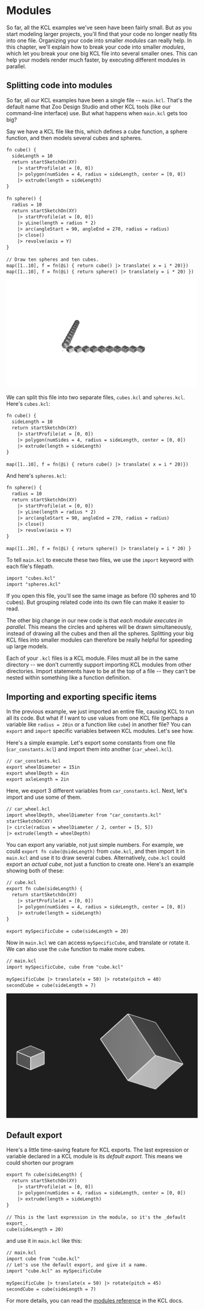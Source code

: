 # Modules

<!-- toc -->

So far, all the KCL examples we've seen have been fairly small. But as you start modeling larger projects, you'll find that your code no longer neatly fits into one file. Organizing your code into smaller _modules_ can really help. In this chapter, we'll explain how to break your code into smaller _modules_, which let you break your one big KCL file into several smaller ones. This can help your models render much faster, by executing different modules in parallel.

## Splitting code into modules

So far, all our KCL examples have been a single file -- `main.kcl`. That's the default name that Zoo Design Studio and other KCL tools (like our command-line interface) use. But what happens when `main.kcl` gets too big? 

Say we have a KCL file like this, which defines a cube function, a sphere function, and then models several cubes and spheres.

```kcl=cubes_and_spheres
fn cube() {
  sideLength = 10
  return startSketchOn(XY)
    |> startProfile(at = [0, 0])
    |> polygon(numSides = 4, radius = sideLength, center = [0, 0])
    |> extrude(length = sideLength)
}

fn sphere() {
  radius = 10
  return startSketchOn(XY)
    |> startProfile(at = [0, 0])
    |> yLine(length = radius * 2)
    |> arc(angleStart = 90, angleEnd = 270, radius = radius)
    |> close()
    |> revolve(axis = Y)
}

// Draw ten spheres and ten cubes.
map([1..10], f = fn(@i) { return cube() |> translate( x = i * 20)})
map([1..10], f = fn(@i) { return sphere() |> translate(y = i * 20) })
```

![Several cubes and spheres](images/dynamic/cubes_and_spheres.png)

We can split this file into two separate files, `cubes.kcl` and `spheres.kcl`. Here's `cubes.kcl`:

```kcl
fn cube() {
  sideLength = 10
  return startSketchOn(XY)
    |> startProfile(at = [0, 0])
    |> polygon(numSides = 4, radius = sideLength, center = [0, 0])
    |> extrude(length = sideLength)
}

map([1..10], f = fn(@i) { return cube() |> translate( x = i * 20)})
```

And here's `spheres.kcl`:

```kcl
fn sphere() {
  radius = 10
  return startSketchOn(XY)
    |> startProfile(at = [0, 0])
    |> yLine(length = radius * 2)
    |> arc(angleStart = 90, angleEnd = 270, radius = radius)
    |> close()
    |> revolve(axis = Y)
}

map([1..20], f = fn(@i) { return sphere() |> translate(y = i * 20) }
```

To tell `main.kcl` to execute these two files, we use the `import` keyword with each file's filepath.

```kcl
import "cubes.kcl"
import "spheres.kcl"
```

If you open this file, you'll see the same image as before (10 spheres and 10 cubes). But grouping related code into its own file can make it easier to read.

The other big change in our new code is that _each module executes in parallel_. This means the circles and spheres will be drawn simultaneously, instead of drawing all the cubes and then all the spheres. Splitting your big KCL files into smaller modules can therefore be really helpful for speeding up large models.

Each of your `.kcl` files is a KCL module. Files must all be in the same directory -- we don't currently support importing KCL modules from other directories. Import statements have to be at the top of a file -- they can't be nested within something like a function definition.

## Importing and exporting specific items

In the previous example, we just imported an entire file, causing KCL to run all its code. But what if I want to use values from one KCL file (perhaps a variable like `radius = 20in` or a function like `cube`) in another file? You can `export` and `import` specific variables between KCL modules. Let's see how.

Here's a simple example. Let's export some constants from one file (`car_constants.kcl`) and import them into another (`car_wheel.kcl`).

```kcl
// car_constants.kcl
export wheelDiameter = 15in
export wheelDepth = 4in
export axleLength = 2in
```

Here, we export 3 different variables from `car_constants.kcl`. Next, let's import and use some of them.

```kcl
// car_wheel.kcl
import wheelDepth, wheelDiameter from "car_constants.kcl"
startSketchOn(XY)
|> circle(radius = wheelDiameter / 2, center = [5, 5])
|> extrude(length = wheelDepth)
```

You can export any variable, not just simple numbers. For example, we could `export fn cube(@sideLength)` from `cube.kcl`, and then import it in `main.kcl` and use it to draw several cubes. Alternatively, `cube.kcl` could export an _actual cube_, not just a function to create one. Here's an example showing both of these:

```kcl
// cube.kcl
export fn cube(sideLength) {
  return startSketchOn(XY)
    |> startProfile(at = [0, 0])
    |> polygon(numSides = 4, radius = sideLength, center = [0, 0])
    |> extrude(length = sideLength)
}

export mySpecificCube = cube(sideLength = 20)
```

Now in `main.kcl` we can access `mySpecificCube`, and translate or rotate it. We can also use the `cube` function to make more cubes.

```
// main.kcl
import mySpecificCube, cube from "cube.kcl"

mySpecificCube |> translate(x = 50) |> rotate(pitch = 40)
secondCube = cube(sideLength = 7)
```

![The imported specific cube, and a second cube created from the imported `fn cube`](images/static/two_cubes_import.png)

## Default export

Here's a little time-saving feature for KCL exports. The last expression or variable declared in a KCL module is its _default export_. This means we could shorten our program

```kcl
export fn cube(sideLength) {
  return startSketchOn(XY)
    |> startProfile(at = [0, 0])
    |> polygon(numSides = 4, radius = sideLength, center = [0, 0])
    |> extrude(length = sideLength)
}

// This is the last expression in the module, so it's the _default export_.
cube(sideLength = 20)
```

and use it in `main.kcl` like this:

```kcl
// main.kcl
import cube from "cube.kcl"
// Let's use the default export, and give it a name.
import "cube.kcl" as mySpecificCube

mySpecificCube |> translate(x = 50) |> rotate(pitch = 45)
secondCube = cube(sideLength = 7)
```

For more details, you can read the [modules reference] in the KCL docs.

[modules reference]: https://zoo.dev/docs/kcl-lang/modules
